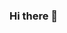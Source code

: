 ### Hi there 👋

<!--
**evyz/evyz** is a ✨ _special_ ✨ repository because its `README.md` (this file) appears on your GitHub profile.

<a href="https://hh.ru/resume/6c646829ff08f4e8e20039ed1f487639793435">
  <img src="https://upload.wikimedia.org/wikipedia/commons/7/79/HeadHunter_logo.png" alt="https://upload.wikimedia.org/wikipedia/commons/7/79/HeadHunter_logo.png" />
</a>
